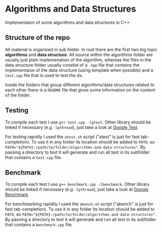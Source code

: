 # Algorithms and Data Structures

Implementaion of some algorithms and data structures in C++.

## Structure of the repo

All material is organized in sub folder. In root there are the first two big topic **algorithms** and **data structure**. All source within the algorithms folder are usually just plain implemenation of the algorithm, whereas the files in the data structure folder usually constist of a `.hpp` file that contains the implementaion of the data structure (using template when possible) and a `test.cpp` file that is used to test the ds.

Inside the folders that group different algorithms/data structures related to each other there is a `README` file that gives some information on the content of the folder.

## Testing

To compile each test I use `g++ test.cpp -lgtest`. Other library should be linked if necessary (e.g `-lpthread`), just take a look at [Google Test](https://github.com/google/googletest).

For testing rapidily I used the `atest.sh` script ("atest" is just for fast tab-completion). To use it in any folder its location should be added to `PATH`, so `PATH="${PATH}:/path/to/folder/algorithms-and-data-structures"`. By passing a directory to test it will generate and run all test in its subfolder that contains a `test.cpp` file.

## Benchmark

To compile each test I use `g++ benchmark.cpp -lbenchmark`. Other library should be linked if necessary (e.g `-lpthread`), just take a look at [Google Benchmark](https://github.com/google/benchmark).

For benchmarking rapidily I used the `abench.sh` script ("abench" is just for fast tab-completion). To use it in any folder its location should be added to `PATH`, so `PATH="${PATH}:/path/to/folder/algorithms-and-data-structures"`. By passing a directory to test it will generate and run all test in its subfolder that contains a `benchmark.cpp` file.


